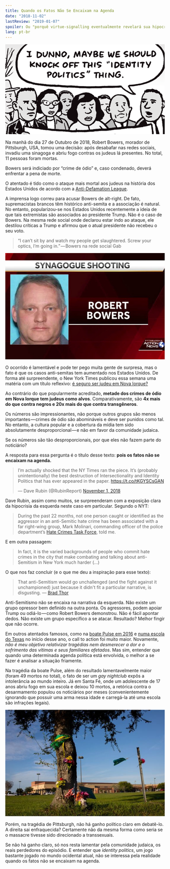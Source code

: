 ```yaml
---
title: Quando os Fatos Não Se Encaixam na Agenda
date: "2018-11-02"
lastReview: "2019-01-07"
spoiler: Ou "porquê virtue-signalling eventualmente revelará sua hipocrisia".
lang: pt-br
---
```


![Identity Politics](./identity-politics.png "Identity politics cartoon")

Na manhã do dia 27 de Outubro de 2018, Robert Bowers, morador de Pittsburgh, USA, tomou uma decisão: após desabafar nas redes sociais, invadiu uma sinagoga e abriu fogo contras os judeus lá presentes. No total, 11 pessoas foram mortas.

Bowers será indiciado por “crime de ódio” e, caso condenado, deverá enfrentar a pena de morte.

O atentado é tido como o ataque mais mortal aos judeus na história dos Estados Unidos de acordo com a [Anti-Defamation League](https://www.adl.org/).

A imprensa logo correu para acusar Bowers de alt-right. De fato, supremacistas brancos têm histórico anti-semita e a associação é natural. No entanto, popularizou-se nos Estados Unidos recentemente a ideia de que tais extremistas são associados ao presidente Trump. Não é o caso de Bowers. Na mesma rede social onde declarou estar indo ao ataque, ele destilou críticas a Trump e afirmou que o atual presidente não recebeu o seu voto.

> “I can’t sit by and watch my people get slaughtered. Screw your optics, I’m going in.” — Bowers na rede social Gab

![Bowers](./bowers.jpeg "Atirador de Pittsburgh era recorrente em postagens anti-Semitas e anti-Trump")

O ocorrido é lamentável e pode ter pego muita gente de surpresa, mas o fato é que os casos anti-semitas tem aumentado nos Estados Unidos. De forma até surpreendente, o New York Times publicou essa semana uma matéria com um título reflexivo: [é seguro ser judeu em Nova Iorque?](https://www.nytimes.com/2018/10/31/nyregion/jewish-bias-safety-nyc.html)

Ao contrário do que popularmente acreditado, **metade dos crimes de ódio em Nova Iorque tem judeus como alvos**. Comparativamente, são **4x mais do que contra negros e 20x mais do que contra transgêneros**.

Os números são impressionantes, não porque outros grupos são menos importantes — crimes de ódio são abomináveis e deve ser punidos como tal. No entanto, a cultura popular e a cobertura da mídia tem sido absolutamente desproporcional — e não em favor da comunidade judaica.

Se os números são tão desproporcionais, por que eles não fazem parte do noticiário?

A resposta para essa pergunta é o título desse texto: **pois os fatos não se encaixam na agenda.**

<blockquote class="twitter-tweet" data-lang="en"><p lang="en" dir="ltr">I’m actually shocked that the NY Times ran the piece. It’s (probably unintentionally) the best destruction of Intersectionality and Identity Politics that has ever appeared in the paper. <a href="https://t.co/tKGYSCsGAN">https://t.co/tKGYSCsGAN</a></p>&mdash; Dave Rubin (@RubinReport) <a href="https://twitter.com/RubinReport/status/1058095862163881984?ref_src=twsrc%5Etfw">November 1, 2018</a></blockquote>

Dave Rubin, assim como muitos, se surpreenderam com a exposição clara da hipocrisia da esquerda neste caso em particular. Segundo o NYT:

> During the past 22 months, not one person caught or identified as the aggressor in an anti-Semitic hate crime has been associated with a far right-wing group, Mark Molinari, commanding officer of the police department’s [Hate Crimes Task Force](https://www.ny.gov/programs/hate-crimes-task-force), told me.

E em outra passagem:

> In fact, it is the varied backgrounds of people who commit hate crimes in the city that make combating and talking about anti-Semitism in New York much harder (…)

O que nos faz concluir (e o que me deu a inspiração para esse texto):

> That anti-Semitism would go unchallenged (and the fight against it unchampioned) just because it didn't fit a particular narrative, is disgusting.
> — [Brad Thor](https://twitter.com/BradThor/)

Anti-Semitismo não se encaixa na narrativa da esquerda. Não existe um grupo opressor bem definido na outra ponta. Os agressores, podem apoiar Trump ou odiá-lo — como Robert Bowers demonstrou. Não é fácil apontar dedos. Não existe um grupo específico a se atacar. Resultado? Melhor fingir que não ocorre.

Em outros atentados famosos, como na [boate Pulse em 2016](https://en.wikipedia.org/wiki/Pulse_nightclub) e [numa escola do Texas](https://www.nytimes.com/2018/05/18/us/school-shooting-santa-fe-texas.html) no início desse ano, o call to action foi muito maior. Novamente, *não é meu objetivo relativizar tragédias nem desmerecer a dor e o sofrimento das vítimas e seus familiares afetados*. Mas sim, entender que quando uma determinada agenda política está envolvida, o melhor a se fazer é analisar a situação friamente.

Na tragédia da boate Pulse, além do resultado lamentavelmente maior (foram 49 mortos no total), o fato de ser um *gay nightclub* expôs a intolerância ao mundo inteiro. Já em Santa Fé, onde um adolescente de 17 anos abriu fogo em sua escola e deixou 10 mortos, a retórica contra o desarmamento populou os noticiários por meses (convenientemente ignorando que possuir uma arma nessa idade e carregá-la até uma escola são infrações legais).

![Santa Fe High School](./santafe.jpeg "Campus da Santa Fe High School com homenagens às vítimas do ataque")

Porém, na tragédia de Pittsburgh, não há ganho político claro em debatê-lo. A direita sai enfraquecida? Certamente não da mesma forma como seria se o massacre tivesse sido direcionado a transsexuais.

Se não há ganho claro, só nos resta lamentar pela comunidade judaica, os reais perdedores do episódio. E entender que *identity politics*, um jogo bastante jogado no mundo ocidental atual, não se interessa pela realidade quando os fatos não se encaixam na agenda.